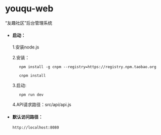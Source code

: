 # youqu-web
“友趣社区”后台管理系统

* #### 启动：

   1.安装node.js
   
   2.安装：
   
         npm install -g cnpm --registry=https://registry.npm.taobao.org
         
         cnpm install
         
   3.启动:
   
         npm run dev
   
   4.API请求路径：src/api/api.js


   
* #### 默认访问路径：
      http://localhost:8080
